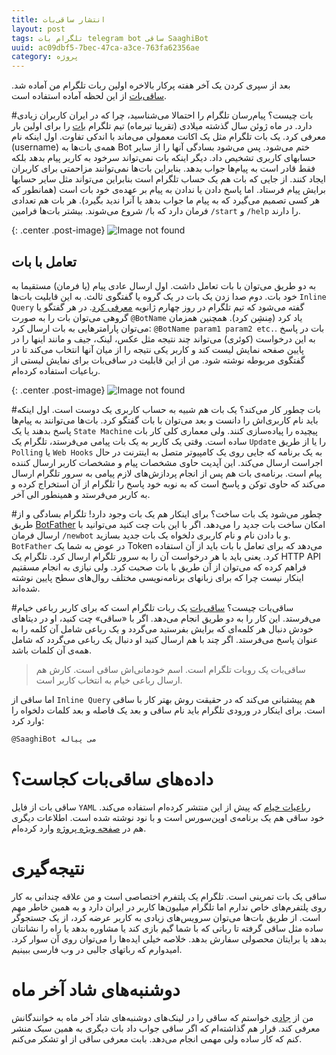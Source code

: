 ```yaml
---
title: انتشار ساقی‌بات
layout: post
tags: تلگرام بات telegram bot ساقی SaaghiBot
uuid: ac09dbf5-7bec-47ca-a3ce-763fa62356ae
category: پروژه
---
```

بعد از سپری کردن یک آخر هفته پرکار بالاخره اولین ربات تلگرام من آماده شد. [ساقی‌بات](https://telegram.me/SaaghiBot) از این لحظه آماده استفاده است.

#بات چیست؟
پیام‌رسان تلگرام را احتمالا می‌شناسید، چرا که در ایران کاربران زیادی دارد. در ماه ژوئن سال گذشته میلادی (تقریبا تیرماه) تیم تلگرام [بات](https://telegram.org/blog/bot-revolution) را برای اولین بار معرفی کرد. یک بات تلگرام مثل یک اکانت معمولی می‌ماند با اندکی تفاوت. اول اینکه نام (username) همه‌ی بات‌ها به Bot ختم می‌شود. پس می‌شود بسادگی آنها را از سایر حسابهای کاربری تشخیص داد. دیگر اینکه بات نمی‌تواند سرخود به کاربر پیام بدهد بلکه فقط قادر است به پیام‌ها جواب بدهد. بنابراین بات‌ها نمی‌توانند مزاحمتی برای کاربران ایجاد کنند. از جایی که بات هم یک حساب تلگرام است بنابراین می‌تواند مثل سایر حسابها برایش پیام فرستاد. اما پاسخ دادن یا ندادن به پیام بر عهده‌ی خود بات است (همانطور که هر کسی تصمیم می‌گیرد که به پیام ما جواب بدهد یا آنرا ندید بگیرد). هر بات هم تعدادی فرمان دارد که با`/` شروع می‌شوند. بیشتر بات‌ها فرامین `/start` و `/help` را دارند.

{: .center .post-image}
![Image not found](assets/pimg/saaghiabout.jpg)

## تعامل با بات
به دو طریق می‌توان با بات تعامل داشت. اول ارسال عادی پیام (یا فرمان) مستقیما به خود بات. دوم صدا زدن یک بات در یک گروه یا گفتگوی ثالث. به این قابلیت بات‌ها `Inline Query` گفته می‌شود که تیم تلگرام در روز چهارم ژانویه [معرفی کرد](https://telegram.org/blog/inline-bots). در هر گفتگو یا گروهی می‌توان بات را به صورت `@BotName` یاد کرد (مِنشِن کرد). همچنین همزمان می‌توان پارامترهایی به بات ارسال کرد: `@BotName param1 param2 etc.`. بات در پاسخ به این درخواست (کوئری) می‌تواند چند نتیجه مثل عکس، لینک، جیف و مانند اینها را در پایین صفحه نمایش لیست کند و کاربر یکی نتیجه را از میان آنها انتخاب می‌کند تا در گفتگوی مربوطه نوشته شود. من از این قابلیت در ساقی‌بات برای نمایش لیستی از رباعیات استفاده کرده‌ام.

{: .center .post-image}
![Image not found](assets/pimg/saaghiquery.jpg)

#بات چطور کار می‌کند؟
یک بات هم شبیه به حساب کاربری یک دوست است. اول اینکه باید نام کاربری‌اش را دانست و بعد می‌توان با بات گفتگو کرد. بات‌ها می‌توانند به پیام‌ها پاسخ بدهند یا یک `State Machine` پیچیده را پیاده‌سازی کنند. ولی معماری کلی کار بات ساده است. وقتی یک کاربر به یک بات پیامی می‌فرستد، تلگرام یک `Update` را یا از طریق `Polling` یا `Web Hooks` به یک برنامه که جایی روی یک کامپیوتر متصل به اینترنت در حال اجراست ارسال می‌کند. این آپدیت حاوی مشخصات پیام و مشخصات کاربر ارسال کننده پیام است. برنامه‌ی بات هم پس از انجام پردازش‌های لازم پیامی به سرور تلگرام ارسال می‌کند که حاوی توکن و پاسخ است که به نوبه خود پاسخ را تلگرام از آن استخراج کرده و به کاربر می‌فرستد و همینطور الی آخر.

#چطور می‌شود یک بات ساخت؟
برای اینکار هم یک بات وجود دارد! تلگرام بسادگی و از طریق [BotFather](https://telegram.me/BotFather) امکان ساخت بات جدید را می‌دهد. اگر با این بات چت کنید می‌توانید با ارسال فرمان `/newbot` و با دادن نام و نام کاربری دلخواه یک بات جدید بسازید. `BotFather` در عوض به شما یک Token می‌دهد که برای تعامل با بات باید از آن استفاده کرد. یعنی باید با هر درخواست آن را به سرور تلگرام ارسال کرد. تلگرام یک HTTP API فراهم کرده که می‌توان از آن طریق با بات صحبت کرد. ولی نیازی به انجام مسقتیم اینکار نیست چرا که برای زبانهای برنامه‌نویسی مختلف روال‌های سطح پایین نوشته شده‌اند.

#ساقی‌بات چیست؟
[ساقی‌بات](http://mehdix.ir/projects/SaaghiBot) یک ربات تلگرام است که برای کاربر رباعی خیام می‌فرستد. این کار را به دو طریق انجام می‌دهد. اگر با «ساقی» چت کنید، او در دیتاهای خودش دنبال هر کلمه‌ای که برایش بفرستید می‌گردد و یک رباعی شامل آن کلمه را به عنوان پاسخ می‌فرستد. اگر چند با هم ارسال کنید او دنبال یک رباعی می‌گردد که شامل همه‌ی آن کلمات باشد.

> ساقی‌بات یک روبات تلگرام است. اسم خودمانی‌اش ساقی است. کارش هم ارسال رباعی خیام به انتخاب کاربر است.

اما ساقی از `Inline Query` هم پیشتبانی می‌کند که در حقیقت روش بهتر کار با ساقی است. برای اینکار در ورودی تلگرام باید نام ساقی و بعد یک فاصله و بعد کلمات دلخواه را وارد کرد:

~~~bash
@SaaghiBot می پیاله
~~~

# داده‌های ساقی‌بات کجاست؟
ساقی بات از فایل `YAML` [رباعیات خیام](http://mehdix.ir/omar-khayyam-in-yaml-format.html) که پیش از این منتشر کرده‌ام استفاده می‌کند. خود ساقی هم یک برنامه‌ی اوپن‌سورس است و با نود نوشته شده است. اطلاعات دیگری هم در [صفحه ویژه پروژه](http://mehdix.ir/projects/SaaghiBot) وارد کرده‌ام.

# نتیجه‌گیری
ساقی یک بات تمرینی است. تلگرام یک پلتفرم اختصاصی است و من علاقه چندانی به کار روی پلتفرم‌های خاص ندارم اما تلگرام میلیون‌ها کاربر در ایران دارد و به همین خاطر مهم است. از طریق بات‌ها می‌توان سرویس‌های زیادی به کاربر عرضه کرد، از یک جستجوگر ساده مثل ساقی گرفته تا رباتی که با شما گیم بازی کند یا مشاوره بدهد یا راه را نشانتان بدهد یا برایتان محصولی سفارش بدهد. خلاصه خیلی ایده‌ها را می‌توان روی آن سوار کرد. امیدوارم که رباتهای جالبی در وب فارسی ببینیم.

# دوشنبه‌های شاد آخر ماه
من از [جادی](http://jadi.net/) خواستم که ساقی را در لینک‌های دوشنبه‌های شاد آخر ماه به خوانندگانش معرفی کند. قرار هم گذاشته‌ام که اگر ساقی جواب داد بات دیگری به همین سبک منشر کنم که کار ساده ولی مهمی انجام می‌دهد. بابت معرفی ساقی از او تشکر می‌کنم.


